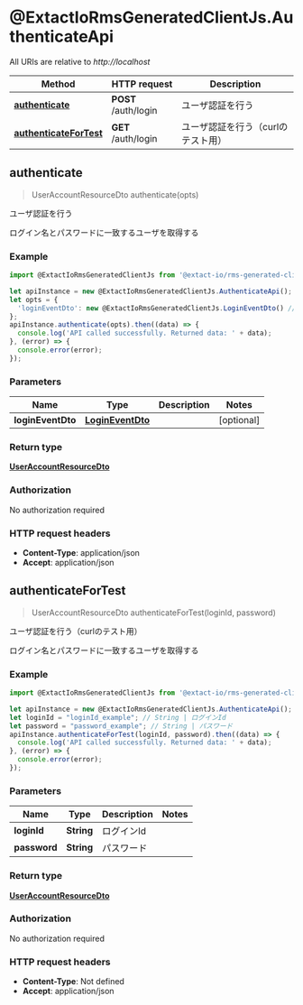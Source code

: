 # @ExtactIoRmsGeneratedClientJs.AuthenticateApi

All URIs are relative to *http://localhost*

Method | HTTP request | Description
------------- | ------------- | -------------
[**authenticate**](AuthenticateApi.md#authenticate) | **POST** /auth/login | ユーザ認証を行う
[**authenticateForTest**](AuthenticateApi.md#authenticateForTest) | **GET** /auth/login | ユーザ認証を行う（curlのテスト用）



## authenticate

> UserAccountResourceDto authenticate(opts)

ユーザ認証を行う

ログイン名とパスワードに一致するユーザを取得する

### Example

```javascript
import @ExtactIoRmsGeneratedClientJs from '@extact-io/rms-generated-client-js';

let apiInstance = new @ExtactIoRmsGeneratedClientJs.AuthenticateApi();
let opts = {
  'loginEventDto': new @ExtactIoRmsGeneratedClientJs.LoginEventDto() // LoginEventDto | 
};
apiInstance.authenticate(opts).then((data) => {
  console.log('API called successfully. Returned data: ' + data);
}, (error) => {
  console.error(error);
});

```

### Parameters


Name | Type | Description  | Notes
------------- | ------------- | ------------- | -------------
 **loginEventDto** | [**LoginEventDto**](LoginEventDto.md)|  | [optional] 

### Return type

[**UserAccountResourceDto**](UserAccountResourceDto.md)

### Authorization

No authorization required

### HTTP request headers

- **Content-Type**: application/json
- **Accept**: application/json


## authenticateForTest

> UserAccountResourceDto authenticateForTest(loginId, password)

ユーザ認証を行う（curlのテスト用）

ログイン名とパスワードに一致するユーザを取得する

### Example

```javascript
import @ExtactIoRmsGeneratedClientJs from '@extact-io/rms-generated-client-js';

let apiInstance = new @ExtactIoRmsGeneratedClientJs.AuthenticateApi();
let loginId = "loginId_example"; // String | ログインId
let password = "password_example"; // String | パスワード
apiInstance.authenticateForTest(loginId, password).then((data) => {
  console.log('API called successfully. Returned data: ' + data);
}, (error) => {
  console.error(error);
});

```

### Parameters


Name | Type | Description  | Notes
------------- | ------------- | ------------- | -------------
 **loginId** | **String**| ログインId | 
 **password** | **String**| パスワード | 

### Return type

[**UserAccountResourceDto**](UserAccountResourceDto.md)

### Authorization

No authorization required

### HTTP request headers

- **Content-Type**: Not defined
- **Accept**: application/json

